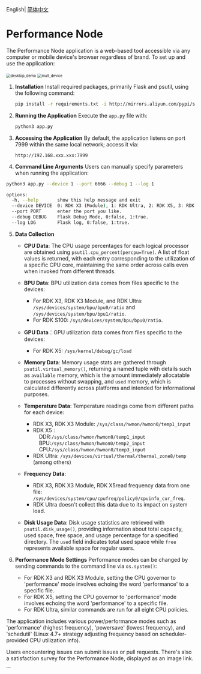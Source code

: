 English| [简体中文](./README_cn.md)

# Performance Node
The Performance Node application is a web-based tool accessible via any computer or mobile device's browser regardless of brand. To set up and use the application:

<img src=".\doc\desktop_demo.jpg" alt="desktop_demo" style="zoom:70%;" />

<img src=".\doc\mult_device.jpg" alt="mult_device" style="zoom:70%;" />

1. **Installation**
   Install required packages, primarily Flask and psutil, using the following command:
   ```bash
   pip install -r requirements.txt -i http://mirrors.aliyun.com/pypi/simple/ --trusted-host mirrors.aliyun.com
   ```

2. **Running the Application**
   Execute the `app.py` file with:
   ```bash
   python3 app.py
   ```

3. **Accessing the Application**
   By default, the application listens on port 7999 within the same local network; access it via:
   ```
   http://192.168.xxx.xxx:7999
   ```

4. **Command Line Arguments**
   Users can manually specify parameters when running the application:
```bash
python3 app.py --device 1 --port 6666 --debug 1 --log 1

options:
  -h, --help       show this help message and exit
  --device DEVICE  0: RDK X3 (Module), 1: RDK Ultra, 2: RDK X5, 3: RDK S100
  --port PORT      enter the port you like.
  --debug DEBUG    Flask Debug Mode, 0:false, 1:true.
  --log LOG        Flask log, 0:false, 1:true.
```


5. **Data Collection**
   - **CPU Data**: The CPU usage percentages for each logical processor are obtained using `psutil.cpu_percent(percpu=True)`. A list of float values is returned, with each entry corresponding to the utilization of a specific CPU core, maintaining the same order across calls even when invoked from different threads.

   - **BPU Data**: BPU utilization data comes from files specific to the devices:
     - For RDK X3, RDK X3 Module, and RDK Ultra: `/sys/devices/system/bpu/bpu0/ratio` and `/sys/devices/system/bpu/bpu1/ratio`.
     - For RDK S100: `/sys/devices/system/bpu/bpu0/ratio`.
     
   - **GPU Data**：GPU utilization data comes from files specific to the devices:
      - For RDK X5: `/sys/kernel/debug/gc/load`
   - **Memory Data**: Memory usage stats are gathered through `psutil.virtual_memory()`, returning a named tuple with details such as `available` memory, which is the amount immediately allocatable to processes without swapping, and `used` memory, which is calculated differently across platforms and intended for informational purposes.

   - **Temperature Data**: Temperature readings come from different paths for each device:
     - RDK X3, RDK X3 Module: `/sys/class/hwmon/hwmon0/temp1_input`
     - RDK X5 :   
     &nbsp;&nbsp;&nbsp;&nbsp;DDR:`/sys/class/hwmon/hwmon0/temp1_input`  
     &nbsp;&nbsp;&nbsp;&nbsp;BPU:`/sys/class/hwmon/hwmon0/temp2_input`  
     &nbsp;&nbsp;&nbsp;&nbsp;CPU:`/sys/class/hwmon/hwmon0/temp3_input`
     - RDK Ultra: `/sys/devices/virtual/thermal/thermal_zone8/temp` (among others)

   - **Frequency Data**:
     - RDK X3, RDK X3 Module, RDK X5read frequency data from one file: `/sys/devices/system/cpu/cpufreq/policy0/cpuinfo_cur_freq`.
     - RDK Ultra doesn't collect this data due to its impact on system load.

   - **Disk Usage Data**: Disk usage statistics are retrieved with `psutil.disk_usage()`, providing information about total capacity, used space, free space, and usage percentage for a specified directory. The `used` field indicates total used space while `free` represents available space for regular users.

6. **Performance Mode Settings**
   Performance modes can be changed by sending commands to the command line via `os.system()`:
   - For RDK X3 and RDK X3 Module, setting the CPU governor to 'performance' mode involves echoing the word 'performance' to a specific file.
   - For RDK X5, setting the CPU governor to 'performance' mode involves echoing the word 'performance' to a specific file.
   - For RDK Ultra, similar commands are run for all eight CPU policies.

The application includes various power/performance modes such as 'performance' (highest frequency), 'powersave' (lowest frequency), and 'schedutil' (Linux 4.7+ strategy adjusting frequency based on scheduler-provided CPU utilization info).

Users encountering issues can submit issues or pull requests. There's also a satisfaction survey for the Performance Node, displayed as an image link.

<img src=".\doc\survey.jpg" alt="survey" style="zoom:20%;" />
